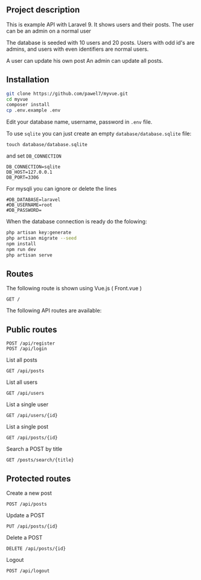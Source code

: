 ## Project description

This is example API with Laravel 9.
It shows users and their posts.
The user can be an admin on a normal user

The database is seeded with 10 users and 20 posts.
Users with odd id's are admins, and users with even identifiers are normal users.

A user can update his own post
An admin can update all posts.

## Installation

```bash
git clone https://github.com/pawel7/myvue.git
cd myvue
composer install
cp .env.example .env
```

Edit your database name, username, password in `.env` file.


To use `sqlite` you can just create an empty `database/database.sqlite` file:
```
touch database/database.sqlite
```

and set `DB_CONNECTION`

```
DB_CONNECTION=sqlite
DB_HOST=127.0.0.1
DB_PORT=3306
```

For mysqli you can ignore or delete the lines
```
#DB_DATABASE=laravel
#DB_USERNAME=root
#DB_PASSWORD=
```

When the database connection is ready do the folowing:

```bash
php artisan key:generate
php artisan migrate --seed
npm install
npm run dev
php artisan serve 
```

## Routes

The following route is shown using Vue.js ( Front.vue )
```
GET /
```

The following API routes are available:

## Public routes

```
POST /api/register
POST /api/login
```

List all posts
```
GET /api/posts
```

List all users
```
GET /api/users
```

List a single user
```
GET /api/users/{id}
```

List a single post
```
GET /api/posts/{id}
```
Search a POST by title
```
GET /posts/search/{title}
```

## Protected routes

Create a new post
```
POST /api/posts
```
   
Update a POST 
```
PUT /api/posts/{id}
```

Delete a POST    
```
DELETE /api/posts/{id}
```        

Logout
```
POST /api/logout
```
